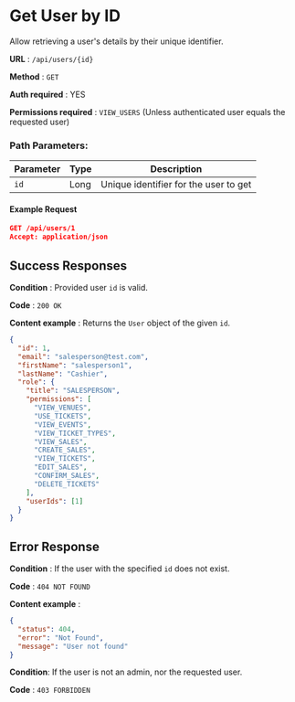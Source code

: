 # Get User by ID

Allow retrieving a user's details by their unique identifier.

**URL** : `/api/users/{id}`

**Method** : `GET`

**Auth required** : YES

**Permissions required** : `VIEW_USERS` (Unless authenticated user equals the requested user)

### Path Parameters:

| Parameter | Type | Description                           |
| --------- | ---- | ------------------------------------- |
| `id`      | Long | Unique identifier for the user to get |

#### Example Request

```json
GET /api/users/1
Accept: application/json
```

## Success Responses

**Condition** : Provided user `id` is valid.

**Code** : `200 OK`

**Content example** : Returns the `User` object of the given `id`.

```json
{
  "id": 1,
  "email": "salesperson@test.com",
  "firstName": "salesperson1",
  "lastName": "Cashier",
  "role": {
    "title": "SALESPERSON",
    "permissions": [
      "VIEW_VENUES",
      "USE_TICKETS",
      "VIEW_EVENTS",
      "VIEW_TICKET_TYPES",
      "VIEW_SALES",
      "CREATE_SALES",
      "VIEW_TICKETS",
      "EDIT_SALES",
      "CONFIRM_SALES",
      "DELETE_TICKETS"
    ],
    "userIds": [1]
  }
}
```

## Error Response

**Condition** : If the user with the specified `id` does not exist.

**Code** : `404 NOT FOUND`

**Content example** :

```json
{
  "status": 404,
  "error": "Not Found",
  "message": "User not found"
}
```

**Condition**: If the user is not an admin, nor the requested user.

**Code** : `403 FORBIDDEN`
